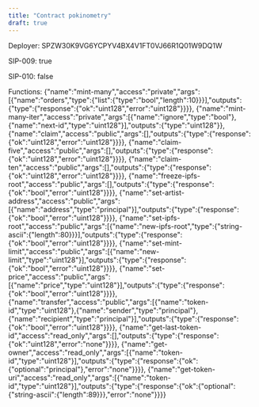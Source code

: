 ```yaml
---
title: "Contract pokinometry"
draft: true
---
```

Deployer: SPZW30K9VG6YCPYV4BX4V1FT0VJ66R1Q01W9DQ1W

SIP-009: true

SIP-010: false

Functions:
{"name":"mint-many","access":"private","args":[{"name":"orders","type":{"list":{"type":"bool","length":10}}}],"outputs":{"type":{"response":{"ok":"uint128","error":"uint128"}}}}, {"name":"mint-many-iter","access":"private","args":[{"name":"ignore","type":"bool"},{"name":"next-id","type":"uint128"}],"outputs":{"type":"uint128"}}, {"name":"claim","access":"public","args":[],"outputs":{"type":{"response":{"ok":"uint128","error":"uint128"}}}}, {"name":"claim-five","access":"public","args":[],"outputs":{"type":{"response":{"ok":"uint128","error":"uint128"}}}}, {"name":"claim-ten","access":"public","args":[],"outputs":{"type":{"response":{"ok":"uint128","error":"uint128"}}}}, {"name":"freeze-ipfs-root","access":"public","args":[],"outputs":{"type":{"response":{"ok":"bool","error":"uint128"}}}}, {"name":"set-artist-address","access":"public","args":[{"name":"address","type":"principal"}],"outputs":{"type":{"response":{"ok":"bool","error":"uint128"}}}}, {"name":"set-ipfs-root","access":"public","args":[{"name":"new-ipfs-root","type":{"string-ascii":{"length":80}}}],"outputs":{"type":{"response":{"ok":"bool","error":"uint128"}}}}, {"name":"set-mint-limit","access":"public","args":[{"name":"new-limit","type":"uint128"}],"outputs":{"type":{"response":{"ok":"bool","error":"uint128"}}}}, {"name":"set-price","access":"public","args":[{"name":"price","type":"uint128"}],"outputs":{"type":{"response":{"ok":"bool","error":"uint128"}}}}, {"name":"transfer","access":"public","args":[{"name":"token-id","type":"uint128"},{"name":"sender","type":"principal"},{"name":"recipient","type":"principal"}],"outputs":{"type":{"response":{"ok":"bool","error":"uint128"}}}}, {"name":"get-last-token-id","access":"read_only","args":[],"outputs":{"type":{"response":{"ok":"uint128","error":"none"}}}}, {"name":"get-owner","access":"read_only","args":[{"name":"token-id","type":"uint128"}],"outputs":{"type":{"response":{"ok":{"optional":"principal"},"error":"none"}}}}, {"name":"get-token-uri","access":"read_only","args":[{"name":"token-id","type":"uint128"}],"outputs":{"type":{"response":{"ok":{"optional":{"string-ascii":{"length":89}}},"error":"none"}}}}

